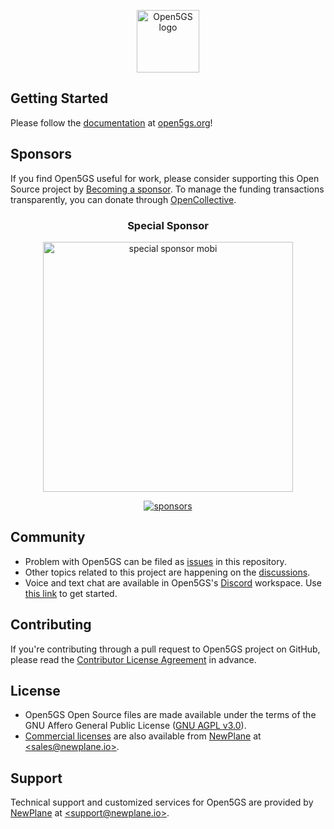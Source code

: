 <p align="center"><a href="https://open5gs.org" target="_blank" rel="noopener noreferrer"><img width="100" src="https://open5gs.org/assets/img/open5gs-logo-only.png" alt="Open5GS logo"></a></p>

## Getting Started

Please follow the [documentation](https://open5gs.org/open5gs/docs/) at [open5gs.org](https://open5gs.org/)!

## Sponsors

If you find Open5GS useful for work, please consider supporting this Open Source project by [Becoming a sponsor](https://github.com/sponsors/acetcom). To manage the funding transactions transparently, you can donate through [OpenCollective](https://opencollective.com/open5gs).

<p align="center">
  <h3 align="center">Special Sponsor</h3>
</p>

<p align="center">
  <a target="_blank" href="https://mobi.com">
  <img alt="special sponsor mobi" src="https://open5gs.org/assets/img/mobi-open5GS.png" width="400">
  </a>
</p>

<p align="center">
  <a target="_blank" href="https://open5gs.org/#sponsors">
      <img alt="sponsors" src="https://open5gs.org/assets/img/sponsors.svg">
  </a>
</p>

## Community

- Problem with Open5GS can be filed as [issues](https://github.com/open5gs/open5gs/issues) in this repository.
- Other topics related to this project are happening on the [discussions](https://github.com/open5gs/open5gs/discussions).
- Voice and text chat are available in Open5GS's [Discord](https://discordapp.com/) workspace. Use [this link](https://discord.gg/GreNkuc) to get started.

## Contributing

If you're contributing through a pull request to Open5GS project on GitHub, please read the [Contributor License Agreement](https://open5gs.org/open5gs/cla/) in advance.

## License

- Open5GS Open Source files are made available under the terms of the GNU Affero General Public License ([GNU AGPL v3.0](https://www.gnu.org/licenses/agpl-3.0.html)).
- [Commercial licenses](https://open5gs.org/open5gs/support/) are also available from [NewPlane](https://newplane.io/) at [\<sales@newplane.io\>](mailto:sales@newplane.io).

## Support

Technical support and customized services for Open5GS are provided by [NewPlane](https://newplane.io/) at [\<support@newplane.io\>](mailto:support@newplane.io).
